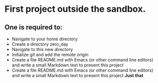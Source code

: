 # First project outside the sandbox.
## One is required to:
* Navigate to your home directory
* Create a directory zero_day
* Navigate to this new directory
* Initialize git and add the remote origin
* Create a file README.md with Emacs (or other command line editors) and write a small Markdown text to present this project
* Create a file README.md with Emacs (or other command line editors) and write a small Markdown text to present this project
**Just that**
